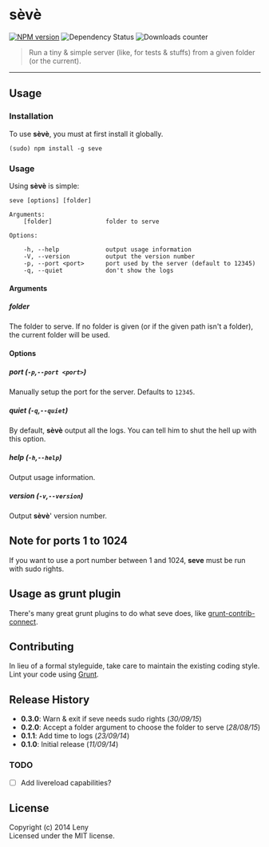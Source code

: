 # sèvè

[![NPM version](http://img.shields.io/npm/v/seve.svg)](https://www.npmjs.org/package/seve) ![Dependency Status](https://david-dm.org/leny/seve.svg) ![Downloads counter](http://img.shields.io/npm/dm/seve.svg)

> Run a tiny & simple server (like, for tests & stuffs) from a given folder (or the current).

* * *

## Usage

### Installation

To use **sèvè**, you must at first install it globally.

    (sudo) npm install -g seve

### Usage

Using **sèvè** is simple:

    seve [options] [folder]

    Arguments:
        [folder]               folder to serve

    Options:

        -h, --help             output usage information
        -V, --version          output the version number
        -p, --port <port>      port used by the server (default to 12345)
        -q, --quiet            don't show the logs

#### Arguments

##### folder

The folder to serve. If no folder is given (or if the given path isn't a folder), the current folder will be used.

#### Options

##### port (`-p`,`--port <port>`)

Manually setup the port for the server. Defaults to `12345`.

##### quiet (`-q`,`--quiet`)

By default, **sèvè** output all the logs. You can tell him to shut the hell up with this option.

##### help (`-h`,`--help`)

Output usage information.

##### version (`-v`,`--version`)

Output **sèvè**' version number.

## Note for ports 1 to 1024

If you want to use a port number between 1 and 1024, **seve** must be run with sudo rights.

## Usage as grunt plugin

There's many great grunt plugins to do what seve does, like [grunt-contrib-connect](https://github.com/gruntjs/grunt-contrib-connect).

## Contributing

In lieu of a formal styleguide, take care to maintain the existing coding style. Lint your code using [Grunt](http://gruntjs.com/).

## Release History

* **0.3.0**: Warn & exit if seve needs sudo rights (*30/09/15*)
* **0.2.0**: Accept a folder argument to choose the folder to serve (*28/08/15*)
* **0.1.1**: Add time to logs (*23/09/14*)
* **0.1.0**: Initial release (*11/09/14*)

### TODO

* [ ] Add livereload capabilities?

## License
Copyright (c) 2014 Leny  
Licensed under the MIT license.
